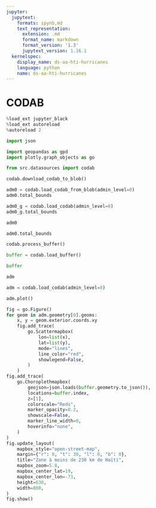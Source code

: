 ```yaml
---
jupyter:
  jupytext:
    formats: ipynb,md
    text_representation:
      extension: .md
      format_name: markdown
      format_version: '1.3'
      jupytext_version: 1.16.1
  kernelspec:
    display_name: ds-aa-hti-hurricanes
    language: python
    name: ds-aa-hti-hurricanes
---
```


# CODAB

```python
%load_ext jupyter_black
%load_ext autoreload
%autoreload 2
```

```python
import json

import geopandas as gpd
import plotly.graph_objects as go

from src.datasources import codab
```

```python
codab.download_codab_to_blob()
```

```python
adm0 = codab.load_codab_from_blob(admin_level=0)
adm0.total_bounds
```

```python
adm0_g = codab.load_codab(admin_level=0)
adm0_g.total_bounds
```

```python
adm0
```

```python
adm0.total_bounds
```

```python
codab.process_buffer()
```

```python
buffer = codab.load_buffer()
```

```python
buffer
```

```python
adm
```

```python
adm = codab.load_codab(admin_level=0)
```

```python
adm.plot()
```

```python
fig = go.Figure()
for geom in adm.geometry[0].geoms:
    x, y = geom.exterior.coords.xy
    fig.add_trace(
        go.Scattermapbox(
            lon=list(x),
            lat=list(y),
            mode="lines",
            line_color="red",
            showlegend=False,
        )
    )
fig.add_trace(
    go.Choroplethmapbox(
        geojson=json.loads(buffer.geometry.to_json()),
        locations=buffer.index,
        z=[1],
        colorscale="Reds",
        marker_opacity=0.2,
        showscale=False,
        marker_line_width=0,
        hoverinfo="none",
    )
)
fig.update_layout(
    mapbox_style="open-street-map",
    margin={"r": 0, "t": 30, "l": 0, "b": 0},
    title="Zone à moins de 230 km de Haïti",
    mapbox_zoom=5.8,
    mapbox_center_lat=19,
    mapbox_center_lon=-73,
    height=630,
    width=800,
)
fig.show()
```

```python

```

